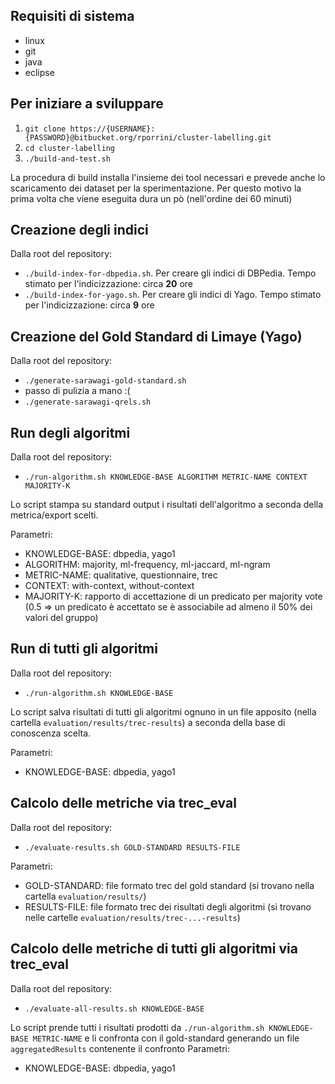 ## Requisiti di sistema

* linux
* git
* java
* eclipse

## Per iniziare a sviluppare

1. ```git clone https://{USERNAME}:{PASSWORD}@bitbucket.org/rporrini/cluster-labelling.git```
2. ```cd cluster-labelling```
3. ```./build-and-test.sh```

La procedura di build installa l'insieme dei tool necessari e prevede anche lo scaricamento dei dataset per la sperimentazione. Per questo motivo la prima volta che viene eseguita dura un pò (nell'ordine dei 60 minuti)

## Creazione degli indici
Dalla root del repository:

* ```./build-index-for-dbpedia.sh```. Per creare gli indici di DBPedia. Tempo stimato per l'indicizzazione: circa __20__ ore
* ```./build-index-for-yago.sh```. Per creare gli indici di Yago. Tempo stimato per l'indicizzazione: circa __9__ ore

## Creazione del Gold Standard di Limaye (Yago)
Dalla root del repository:

* ```./generate-sarawagi-gold-standard.sh```
* passo di pulizia a mano :(
* ```./generate-sarawagi-qrels.sh```

## Run degli algoritmi
Dalla root del repository:

* ```./run-algorithm.sh KNOWLEDGE-BASE ALGORITHM METRIC-NAME CONTEXT MAJORITY-K```

Lo script stampa su standard output i risultati dell'algoritmo a seconda della metrica/export scelti.

Parametri:

* KNOWLEDGE-BASE: dbpedia, yago1
* ALGORITHM: majority, ml-frequency, ml-jaccard, ml-ngram
* METRIC-NAME: qualitative, questionnaire, trec
* CONTEXT: with-context, without-context
* MAJORITY-K: rapporto di accettazione di un predicato per majority vote (0.5 => un predicato è accettato se è associabile ad almeno il 50% dei valori del gruppo)

## Run di tutti gli algoritmi
Dalla root del repository:

* ```./run-algorithm.sh KNOWLEDGE-BASE```

Lo script salva risultati di tutti gli algoritmi ognuno in un file apposito (nella cartella ```evaluation/results/trec-results```) a seconda della base di conoscenza scelta.

Parametri:

* KNOWLEDGE-BASE: dbpedia, yago1

## Calcolo delle metriche via trec_eval
Dalla root del repository:

* ```./evaluate-results.sh GOLD-STANDARD RESULTS-FILE```

Parametri:

* GOLD-STANDARD: file formato trec del gold standard (si trovano nella cartella ```evaluation/results/```)
* RESULTS-FILE: file formato trec dei risultati degli algoritmi (si trovano nelle cartelle ```evaluation/results/trec-...-results```)

## Calcolo delle metriche di tutti gli algoritmi via trec_eval
Dalla root del repository:

* ```./evaluate-all-results.sh KNOWLEDGE-BASE```

Lo script prende tutti i risultati prodotti da ```./run-algorithm.sh KNOWLEDGE-BASE METRIC-NAME``` e li confronta con il gold-standard generando un file ```aggregatedResults``` contenente il confronto
Parametri:

* KNOWLEDGE-BASE: dbpedia, yago1
